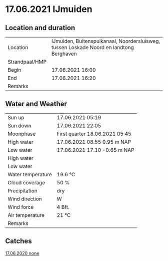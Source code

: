 # 17.06.2021 IJmuiden

## Location and duration

| | |
|---|---|
| Location | IJmuiden, Buitenspuikanaal, Noordersluisweg, tussen Loskade Noord en landtong Berghaven |
| Strandpaal/HMP | |
| Begin | 17.06.2021  16:00 |
| End | 17.06.2021  16:20|
| Remarks | |

## Water and Weather

| | |
|---|---|
| Sun up | 17.06.2021  05:19 |
| Sun down | 17.06.2021  22:05 |
| Moonphase | First quarter 18.06.2021  05:45 |
| High water | 17.06.2021  08.55 0.95 m NAP |
| Low water | 17.06.2021  17.10 -0.65 m NAP |
| High water |  |
| Low water |  |
| Water temperature | 19.6 °C |
| Cloud coverage | 50 % |
| Precipitation | dry |
| Wind direction | W |
| Wind force | 4 Bft. |
| Air temperature | 21 °C |
| Remarks | |

## Catches

[17.06.2020 none](catches/20210617-2_none.md)

